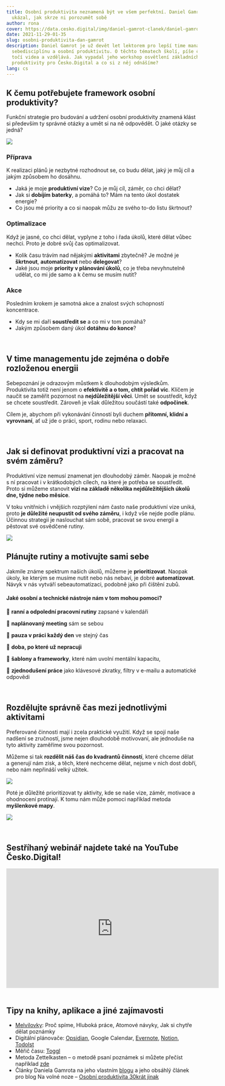```yaml
---
title: Osobní produktivita neznamená být ve všem perfektní. Daniel Gamrot nám
  ukázal, jak skrze ni porozumět sobě
author: rona
cover: https://data.cesko.digital/img/daniel-gamrot-clanek/daniel-gamrot-cover.png
date: 2021-11-29-01-35
slug: osobni-produktivita-dan-gamrot
description: Daniel Gamrot je už devět let lektorem pro lepší time management,
  sebedisciplínu a osobní produktivitu. O těchto tématech školí, píše články,
  točí videa a vzdělává. Jak vypadal jeho workshop osvětlení základních principů
  produktivity pro Česko.Digital a co si z něj odnášíme?
lang: cs
---
```

## K čemu potřebujete framework osobní produktivity?

Funkční strategie pro budování a udržení osobní produktivity znamená klást si především ty správné otázky a umět si na ně odpovědět. O jaké otázky se jedná?

![](http://data.cesko.digital/img/daniel-gamrot-clanek/daniel1.png)

### Příprava 

K realizaci plánů je nezbytné rozhodnout se, co budu dělat, jaký je můj cíl a jakým způsobem ho dosáhnu. 

* Jaká je moje **produktivní vize**? Co je můj cíl, záměr, co chci dělat?
* Jak si **dobíjím baterky**, a pomáhá to? Mám na tento úkol dostatek energie?
* Co jsou mé priority a co si naopak můžu ze svého to-do listu škrtnout?

### Optimalizace

Když je jasné, co chci dělat, vyplyne z toho i řada úkolů, které dělat vůbec nechci. Proto je dobré svůj čas optimalizovat.

* Kolik času trávím nad nějakými **aktivitami** zbytečně? Je možné je **škrtnout**, **automatizovat** nebo **delegovat**?
* Jaké jsou moje **priority v plánování úkolů**, co je třeba nevyhnutelně udělat, co mi jde samo a k čemu se musím nutit?

### Akce

Posledním krokem je samotná akce a znalost svých schopností koncentrace. 

* Kdy se mi daří **soustředit se** a co mi v tom pomáhá?
* Jakým způsobem daný úkol **dotáhnu do konce**?

<br>

## V time managementu jde zejména o dobře rozloženou energii

Sebepoznání je odrazovým můstkem k dlouhodobým výsledkům. Produktivita totiž není jenom o **efektivitě a o tom, chtít pořád víc**. Klíčem je naučit se zaměřit pozornost na **nejdůležitější věci**. Umět se soustředit, když se chcete soustředit. Zároveň je však důležitou součástí také **odpočinek**. 

Cílem je, abychom při vykonávání činností byli duchem **přítomní, klidní a vyrovnaní**, ať už jde o práci, sport, rodinu nebo relaxaci.

<br>

## Jak si definovat produktivní vizi a pracovat na svém záměru?

Produktivní vize nemusí znamenat jen dlouhodobý záměr. Naopak je možné s ní pracovat i v krátkodobých cílech, na které je potřeba se soustředit. Proto si můžeme stanovit **vizi na základě několika nejdůležitějších úkolů dne, týdne nebo měsíce**. 

V toku vnitřních i vnějších rozptýlení nám často naše produktivní vize uniká, proto **je důležité neupustit od svého záměru**, i když vše nejde podle plánu. Účinnou strategií je naslouchat sám sobě, pracovat se svou energií a pěstovat své osvědčené rutiny.

![](https://data.cesko.digital/img/daniel-gamrot-clanek/daniel2.png)

## Plánujte rutiny a motivujte sami sebe

Jakmile známe spektrum našich úkolů, můžeme je **prioritizovat**. Naopak úkoly, ke kterým se musíme nutit nebo nás nebaví, je dobré **automatizovat**. Návyk v nás vytváří sebeautomatizaci, podobně jako při čištění zubů. 

#### Jaké osobní a technické nástroje nám v tom mohou pomoci?

💙 **ranní a odpolední pracovní rutiny** zapsané v kalendáři

💙 **naplánovaný meeting** sám se sebou

💙 **pauza v práci každý den** ve stejný čas

💙 **doba, po které už nepracuji**

💙 **šablony a frameworky**, které nám uvolní mentální kapacitu,

💙 **zjednodušení práce** jako klávesové zkratky, filtry v e-mailu a automatické odpovědi

<br>

## Rozdělujte správně čas mezi jednotlivými aktivitami

Preferované činnosti mají i zcela praktické využití. Když se spojí naše nadšení se zručností, jsme nejen dlouhodobě motivovaní, ale jednoduše na tyto aktivity zaměříme svou pozornost. 

Můžeme si tak **rozdělit náš čas do kvadrantů činností**, které chceme dělat a generují nám zisk, a těch, které nechceme dělat, nejsme v nich dost dobří, nebo nám nepřináší velký užitek. 

![](https://data.cesko.digital/img/daniel-gamrot-clanek/daniel3.png)

Poté je důležité prioritizovat ty aktivity, kde se naše vize, záměr, motivace a ohodnocení protínají. K tomu nám může pomoci například metoda **myšlenkové mapy**.

![](https://data.cesko.digital/img/daniel-gamrot-clanek/daniel4.png)

<br>

## Sestříhaný webinář najdete také na YouTube Česko.Digital!

<center><iframe width="560" height="315" src="https://www.youtube.com/embed/videoseries?list=PLOX5xelTsEv8UtPxtPiLhRNclVXQge-ai" title="YouTube video player" frameborder="0" allow="accelerometer; autoplay; clipboard-write; encrypted-media; gyroscope; picture-in-picture" allowfullscreen></iframe></center>

<br>

## Tipy na knihy, aplikace a jiné zajímavosti 

* [Melvilovky](https://www.melvil.cz/): Proč spíme, Hluboká práce, Atomové návyky, Jak si chytře dělat poznámky
* Digitální plánovače: [Opsidian](https://opsidian.ai/), Google Calendar, [Evernote](https://evernote.com/intl/cs/), [Notion](http://notion.so/), [TodoIst](https://todoist.com/cs)
* Měřič času: [Toggl](https://toggl.com/)
* Metoda Zettelkasten – o metodě psaní poznámek si můžete přečíst například [zde](https://eliskasestakova.cz/how-to-take-smart-notes/)
* Články Daniela Gamrota na jeho vlastním [blogu](https://danielgamrot.cz/blog/) a jeho obsáhlý článek pro blog Na volné noze – [Osobní produktivita 30krát jinak](https://navolnenoze.cz/blog/osobni-produktivita/)